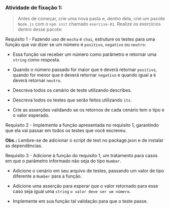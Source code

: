 ###  Atividade de fixação 1:
> Antes de começar, crie uma nova pasta e, dentro dela, crie um pacote `Node.js` com o `npm init` chamado `exercise-01`. Realize os exercícios dentro desse pacote:

Requisito 1 - Fazendo uso de `mocha` e `chai`, estruture os testes para uma função que vai dizer se um número é `positivo`, `negativo` ou `neutro`:

* Essa função vai receber um número como parâmetro e retornar uma `string` como resposta.

* Quando o número passado for maior que `0` deverá retornar `positivo`, quando for menor que `0` deverá retornar `negativo` e quando igual a `0` deverá retornar `neutro`.

* Descreva todos os cenário de teste utilizando describes.

* Descreva todos os testes que serão feitos utilizando `its`.

* Crie as asserções validando se os retornos de cada cenário tem o tipo e o valor esperado.

Requisito 2 - Implemente a função apresentada no requisito 1, garantindo que ela vai passar em todos os testes que você escreveu.

**Obs.:** Lembre-se de adicionar o script de test no package.json e de instalar as dependências.

Requisito 3 - Adicione à função do requisito 1, um tratamento para casos em que o parâmetro informado não seja do tipo `Number`.

* Adicione o cenário em seu arquivo de testes, passando um valor de tipo diferente a `Number` para a função.

* Adicione uma asserção para esperar que o valor retornado para esse caso seja igual uma `string` `o valor deve ser um número`.

* Implemente em sua função tal validação para que o teste passe.
